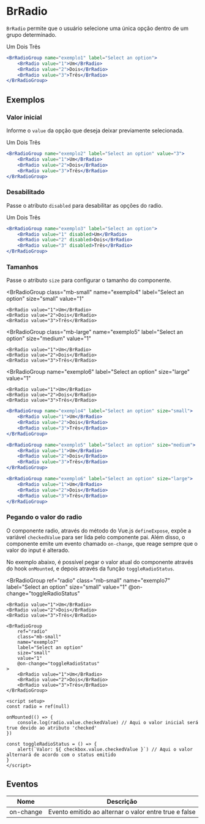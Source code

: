 <script setup>
import { ref, onMounted } from 'vue'
import BrRadioGroup from '../../src/components/radio/BrRadioGroup.vue'
import BrRadio from '../../src/components/radio/BrRadio.vue'

const radio = ref(null)

const toggleRadioStatus = () => {
	alert(`Valor: ${ radio.value.checkedValue }`)
}

onMounted(() => console.log(radio.value.checkedValue))
</script>

# BrRadio <Badge type="warning" text="alpha" />

`BrRadio` permite que o usuário selecione uma única opção dentro de um grupo determinado.

<BrRadioGroup name="exemplo1" label="Select an option">
	<BrRadio value="1">Um</BrRadio>
	<BrRadio value="2">Dois</BrRadio>
	<BrRadio value="3">Três</BrRadio>
</BrRadioGroup>

```jsx
<BrRadioGroup name="exemplo1" label="Select an option">
	<BrRadio value="1">Um</BrRadio>
	<BrRadio value="2">Dois</BrRadio>
	<BrRadio value="3">Três</BrRadio>
</BrRadioGroup>
```

## Exemplos

### Valor inicial

Informe o `value` da opção que deseja deixar previamente selecionada.

<BrRadioGroup name="exemplo2" label="Select an option" value="3">
	<BrRadio value="1">Um</BrRadio>
	<BrRadio value="2">Dois</BrRadio>
	<BrRadio value="3">Três</BrRadio>
</BrRadioGroup>

```jsx
<BrRadioGroup name="exemplo2" label="Select an option" value="3">
	<BrRadio value="1">Um</BrRadio>
	<BrRadio value="2">Dois</BrRadio>
	<BrRadio value="3">Três</BrRadio>
</BrRadioGroup>
```

### Desabilitado

Passe o atributo `disabled` para desabilitar as opções do radio.

<BrRadioGroup name="exemplo3" label="Select an option">
	<BrRadio value="1" disabled>Um</BrRadio>
	<BrRadio value="2" disabled>Dois</BrRadio>
	<BrRadio value="3" disabled>Três</BrRadio>
</BrRadioGroup>

```jsx
<BrRadioGroup name="exemplo3" label="Select an option">
	<BrRadio value="1" disabled>Um</BrRadio>
	<BrRadio value="2" disabled>Dois</BrRadio>
	<BrRadio value="3" disabled>Três</BrRadio>
</BrRadioGroup>
```

### Tamanhos

Passe o atributo `size` para configurar o tamanho do componente.

<BrRadioGroup
	class="mb-small"
	name="exemplo4" 
	label="Select an option" 
	size="small"
	value="1"
>
	<BrRadio value="1">Um</BrRadio>
	<BrRadio value="2">Dois</BrRadio>
	<BrRadio value="3">Três</BrRadio>
</BrRadioGroup>

<BrRadioGroup 
	class="mb-large"
	name="exemplo5" 
	label="Select an option" 
	size="medium"
	value="1"
>
	<BrRadio value="1">Um</BrRadio>
	<BrRadio value="2">Dois</BrRadio>
	<BrRadio value="3">Três</BrRadio>
</BrRadioGroup>

<BrRadioGroup
	name="exemplo6" 
	label="Select an option" 
	size="large"
	value="1"
>
	<BrRadio value="1">Um</BrRadio>
	<BrRadio value="2">Dois</BrRadio>
	<BrRadio value="3">Três</BrRadio>
</BrRadioGroup>

```jsx
<BrRadioGroup name="exemplo4" label="Select an option" size="small">
	<BrRadio value="1">Um</BrRadio>
	<BrRadio value="2">Dois</BrRadio>
	<BrRadio value="3">Três</BrRadio>
</BrRadioGroup>

<BrRadioGroup name="exemplo5" label="Select an option" size="medium">
	<BrRadio value="1">Um</BrRadio>
	<BrRadio value="2">Dois</BrRadio>
	<BrRadio value="3">Três</BrRadio>
</BrRadioGroup>

<BrRadioGroup name="exemplo6" label="Select an option" size="large">
	<BrRadio value="1">Um</BrRadio>
	<BrRadio value="2">Dois</BrRadio>
	<BrRadio value="3">Três</BrRadio>
</BrRadioGroup>
```

### Pegando o valor do radio

O componente radio, através do método do Vue.js `defineExpose`, expõe a variável `checkedValue` para ser lida pelo componente pai. Além disso, o componente emite um evento chamado `on-change`, que reage sempre que o valor do input é alterado.

No exemplo abaixo, é possível pegar o valor atual do componente através do hook `onMounted`, e depois através da função `toggleRadioStatus`.

<BrRadioGroup
	ref="radio"
	class="mb-small"
	name="exemplo7" 
	label="Select an option" 
	size="small"
	value="1"
	@on-change="toggleRadioStatus"
>
	<BrRadio value="1">Um</BrRadio>
	<BrRadio value="2">Dois</BrRadio>
	<BrRadio value="3">Três</BrRadio>
</BrRadioGroup>

```vue
<BrRadioGroup
	ref="radio"
	class="mb-small"
	name="exemplo7" 
	label="Select an option" 
	size="small"
	value="1"
	@on-change="toggleRadioStatus"
>
	<BrRadio value="1">Um</BrRadio>
	<BrRadio value="2">Dois</BrRadio>
	<BrRadio value="3">Três</BrRadio>
</BrRadioGroup>

<script setup>
const radio = ref(null)

onMounted(() => {
	console.log(radio.value.checkedValue) // Aqui o valor inicial será true devido ao atributo 'checked'
})

const toggleRadioStatus = () => {
	alert(`Valor: ${ checkbox.value.checkedValue }`) // Aqui o valor alternará de acordo com o status emitido
}
</script>
```

## Eventos

| Nome          | Descrição                                                                              |
| ------------- | :------------------------------------------------------------------------------------: |
| on-change     | Evento emitido ao alternar o valor entre true e false                                  |

<style lang="scss">
@import '../../src/styles/index.scss'
</style>